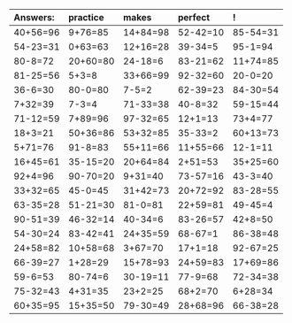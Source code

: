 | Answers: | practice | makes | perfect | ! |
| :--- | :--- | :--- | :--- | :--- |
| 40+56=96 | 9+76=85 | 14+84=98 | 52-42=10 | 85-54=31 | 
| 54-23=31 | 0+63=63 | 12+16=28 | 39-34=5 | 95-1=94 | 
| 80-8=72 | 20+60=80 | 24-18=6 | 83-21=62 | 11+74=85 | 
| 81-25=56 | 5+3=8 | 33+66=99 | 92-32=60 | 20-0=20 | 
| 36-6=30 | 80-0=80 | 7-5=2 | 62-39=23 | 84-30=54 | 
| 7+32=39 | 7-3=4 | 71-33=38 | 40-8=32 | 59-15=44 | 
| 71-12=59 | 7+89=96 | 97-32=65 | 12+1=13 | 73+4=77 | 
| 18+3=21 | 50+36=86 | 53+32=85 | 35-33=2 | 60+13=73 | 
| 5+71=76 | 91-8=83 | 55+11=66 | 11+55=66 | 12-1=11 | 
| 16+45=61 | 35-15=20 | 20+64=84 | 2+51=53 | 35+25=60 | 
| 92+4=96 | 90-70=20 | 9+31=40 | 73-57=16 | 43-3=40 | 
| 33+32=65 | 45-0=45 | 31+42=73 | 20+72=92 | 83-28=55 | 
| 63-35=28 | 51-21=30 | 81-0=81 | 22+59=81 | 49-45=4 | 
| 90-51=39 | 46-32=14 | 40-34=6 | 83-26=57 | 42+8=50 | 
| 54-30=24 | 83-42=41 | 24+35=59 | 68-67=1 | 86-38=48 | 
| 24+58=82 | 10+58=68 | 3+67=70 | 17+1=18 | 92-67=25 | 
| 66-39=27 | 1+28=29 | 15+78=93 | 24+59=83 | 17+69=86 | 
| 59-6=53 | 80-74=6 | 30-19=11 | 77-9=68 | 72-34=38 | 
| 75-32=43 | 4+31=35 | 23+2=25 | 68+2=70 | 6+28=34 | 
| 60+35=95 | 15+35=50 | 79-30=49 | 28+68=96 | 66-38=28 | 

